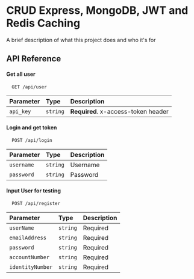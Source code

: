 
# CRUD Express, MongoDB, JWT and Redis Caching

A brief description of what this project does and who it's for


## API Reference

#### Get all user

```http
  GET /api/user
```

| Parameter | Type     | Description                |
| :-------- | :------- | :------------------------- |
| `api_key` | `string` | **Required**. x-access-token header|

#### Login and get token

```http
  POST /api/login
```

| Parameter | Type     | Description                       |
| :-------- | :------- | :-------------------------------- |
| `username`      | `string` | Username |
| `password`      | `string` | Password |


#### Input User for testing
```http
  POST /api/register
```

| Parameter | Type     | Description                       |
| :-------- | :------- | :-------------------------------- |
| `userName`      | `string` | Required |
| `emailAddress`      | `string` | Required |
| `password`      | `string` | Required |
| `accountNumber`      | `string` | Required |
| `identityNumber`      | `string` | Required |
